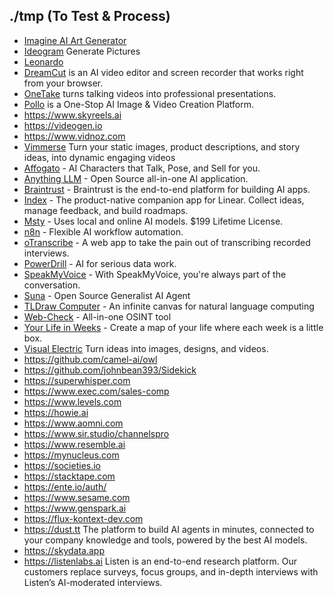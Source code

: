 ## ./tmp (To Test & Process)

- [Imagine AI Art Generator](https://www.imagine.art)
- [Ideogram](https://ideogram.ai/) Generate Pictures
- [Leonardo](https://leonardo.ai)
- [DreamCut](https://dreamcut.ai/) is an AI video editor and screen recorder that works right from your browser.
- [OneTake](https://www.onetake.ai) turns talking videos into professional presentations.
- [Pollo](https://pollo.ai) is a One-Stop AI Image & Video Creation Platform.
- https://www.skyreels.ai
- https://videogen.io
- https://www.vidnoz.com
- [Vimmerse](https://www.vimmerse.net) Turn your static images, product descriptions, and story ideas, into dynamic engaging videos
- [Affogato](https://affogato.ai) - AI Characters that Talk, Pose, and Sell for you.
- [Anything LLM](https://anythingllm.com) - Open Source all-in-one AI application.
- [Braintrust](https://www.braintrust.dev) - Braintrust is the end-to-end platform for building AI apps.
- [Index](https://index.inc) - The product-native companion app for Linear. Collect ideas, manage feedback, and build roadmaps.
- [Msty](https://msty.app) - Uses local and online AI models. $199 Lifetime License.
- [n8n](https://n8n.io) - Flexible AI workflow automation.
- [oTranscribe](https://otranscribe.com) - A web app to take the pain out of transcribing recorded interviews.
- [PowerDrill](https://powerdrill.ai) - AI for serious data work.
- [SpeakMyVoice](https://speakmyvoice.com) - With SpeakMyVoice, you're always part of the conversation.
- [Suna](https://www.suna.so) - Open Source Generalist AI Agent
- [TLDraw Computer](https://computer.tldraw.com) - An infinite canvas for natural language computing
- [Web-Check](https://web-check.as93.net/) - All-in-one OSINT tool
- [Your Life in Weeks](https://lifeweeks.app) - Create a map of your life where each week is a little box.
- [Visual Electric](https://visualelectric.com) Turn ideas into images, designs, and videos.
- https://github.com/camel-ai/owl
- https://github.com/johnbean393/Sidekick
- https://superwhisper.com
- https://www.exec.com/sales-comp
- https://www.levels.com
- https://howie.ai
- https://www.aomni.com
- https://www.sir.studio/channelspro
- https://www.resemble.ai
- https://mynucleus.com
- https://societies.io
- https://stacktape.com
- https://ente.io/auth/
- https://www.sesame.com
- https://www.genspark.ai
- https://flux-kontext-dev.com
- https://dust.tt The platform to build AI agents in minutes, connected to your company knowledge and tools,
powered by the best AI models.
- https://skydata.app
- https://listenlabs.ai Listen is an end-to-end research platform. Our customers replace surveys, focus groups, and in-depth interviews with Listen’s AI-moderated interviews.